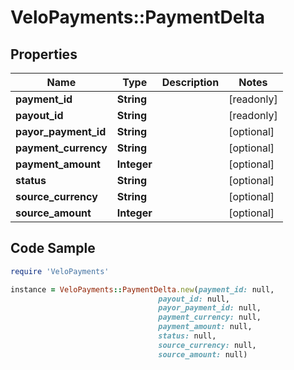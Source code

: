 # VeloPayments::PaymentDelta

## Properties

Name | Type | Description | Notes
------------ | ------------- | ------------- | -------------
**payment_id** | **String** |  | [readonly] 
**payout_id** | **String** |  | [readonly] 
**payor_payment_id** | **String** |  | [optional] 
**payment_currency** | **String** |  | [optional] 
**payment_amount** | **Integer** |  | [optional] 
**status** | **String** |  | [optional] 
**source_currency** | **String** |  | [optional] 
**source_amount** | **Integer** |  | [optional] 

## Code Sample

```ruby
require 'VeloPayments'

instance = VeloPayments::PaymentDelta.new(payment_id: null,
                                 payout_id: null,
                                 payor_payment_id: null,
                                 payment_currency: null,
                                 payment_amount: null,
                                 status: null,
                                 source_currency: null,
                                 source_amount: null)
```


